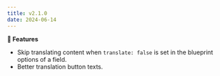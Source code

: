 ```yaml
---
title: v2.1.0
date: 2024-06-14
---
```


**🚀 Features**

- Skip translating content when `translate: false` is set in the blueprint options of a field.
- Better translation button texts.
